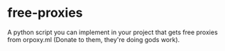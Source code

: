 # free-proxies
A python script you can implement in your project that gets free proxies from orpoxy.ml (Donate to them, they're doing gods work).
